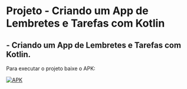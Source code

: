 <h1>Projeto - Criando um App de Lembretes e Tarefas com Kotlin</h1>

<H2>- Criando um App de Lembretes e Tarefas com Kotlin.</h2>

Para executar o projeto baixe o APK: 

[![APK](https://img.shields.io/badge/APK-Dowload-green&?style=for-the-badge&logo=android&link=https://github.com/lucasmarcuzo/Projetos-Digital-Innovation-One/tree/main/Projeto%20-%20Criando%20um%20App%20de%20Lembretes%20e%20Tarefas%20com%20Kotlin/APK)](https://github.com/lucasmarcuzo/Projetos-Digital-Innovation-One/tree/main/Projeto%20-%20Criando%20um%20App%20de%20Lembretes%20e%20Tarefas%20com%20Kotlin/APK) 



